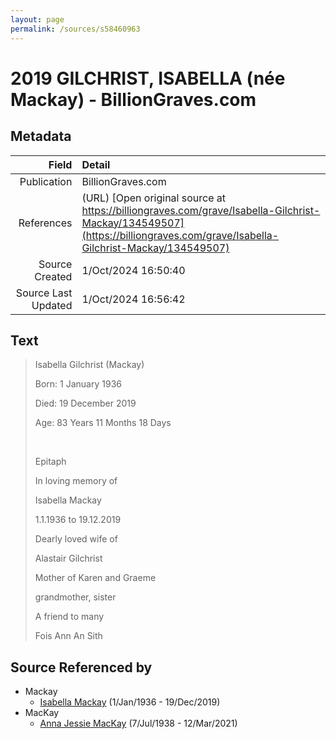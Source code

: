 ```yaml
---
layout: page
permalink: /sources/s58460963
---
```


# 2019 GILCHRIST, ISABELLA (née Mackay) - BillionGraves.com

## Metadata

Field | Detail
---:|:---
Publication | BillionGraves.com
References | (URL) [Open original source at https://billiongraves.com/grave/Isabella-Gilchrist-Mackay/134549507](https://billiongraves.com/grave/Isabella-Gilchrist-Mackay/134549507)
Source Created | 1/Oct/2024 16:50:40
Source Last Updated | 1/Oct/2024 16:56:42

## Text

> Isabella Gilchrist (Mackay)
>
> Born: 1 January 1936
>
> Died: 19 December 2019
>
> Age: 83 Years 11 Months 18 Days
>
> <br/>
>
> Epitaph
>
> In loving memory of
>
> Isabella Mackay
>
> 1.1.1936 to 19.12.2019
>
> Dearly loved wife of
>
> Alastair Gilchrist
>
> Mother of Karen and Graeme
>
> grandmother, sister
>
> A friend to many
>
> Fois Ann An Sith
>

## Source Referenced by

* Mackay
  * [Isabella Mackay](../people/@25303611@-isabella-mackay-b1936-1-1-d2019-12-19.md) (1/Jan/1936 - 19/Dec/2019)
* MacKay
  * [Anna Jessie MacKay](../people/@41265374@-anna-jessie-mackay-b1938-7-7-d2021-3-12.md) (7/Jul/1938 - 12/Mar/2021)
